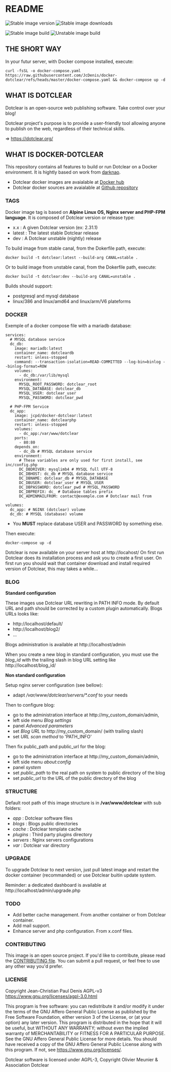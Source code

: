 # README

![Stable image version](https://img.shields.io/docker/v/jcpd/docker-dotclear)
![Stable image downloads](https://img.shields.io/docker/pulls/jcpd/docker-dotclear)

![Stable image build](https://github.com/JcDenis/docker-dotclear/actions/workflows/release_stable.yml/badge.svg) 
![Unstable image build](https://github.com/JcDenis/docker-dotclear/actions/workflows/release_unstable.yml/badge.svg) 

## THE SHORT WAY

In your futur server, with Docker compose installed, execute:

    curl -fsSL -o docker-compose.yaml https://raw.githubusercontent.com/JcDenis/docker-dotclear/refs/heads/master/docker-compose.yaml && docker-compose up -d

## WHAT IS DOTCLEAR

Dotclear is an open-source web publishing software.
Take control over your blog!

Dotclear project's purpose is to provide a user-friendly
tool allowing anyone to publish on the web, regardless of their technical skills.

=> https://dotclear.org/

## WHAT IS DOCKER-DOTCLEAR

This repository contains all features to build or run Dotclear on a Docker environment.
It is hightly based on work from [darknao](https://github.com/darknao/docker-dotclear).

* Dotclear docker images are avaialable at [Docker hub](https://hub.docker.com/r/jcpd/docker-dotclear)
* Dotclear docker sources are avaialable at [Github repository](https://github.com/JcDenis/docker-dotclear)

### TAGS

Docker image tag is based on __Alpine Linux OS, Nginx server and PHP-FPM language__. 
It is composed of Dotclear version or release type:

* x.x : A given Dotclear version (ex: 2.31.1)
* latest : The latest stable Dotclear release
* dev : A Dotclear unstable (nightly) release

To build image from stable canal, from the Dokerfile path, execute:

    docker build -t dotclear:latest --build-arg CANAL=stable .

Or to build image from unstable canal, from the Dokerfile path, execute:

    docker build -t dotclear:dev --build-arg CANAL=unstable .

Builds should support:

* postgresql and mysql database
* linux/386 and linux/amd64 and linux/arm/V6 plateforms

### DOCKER

Exemple of a docker compose file with a mariadb database:

    services:
      # MYSQL database service
      dc_db:
        image: mariadb:latest
        container_name: dotcleardb
        restart: unless-stopped
        command: --transaction-isolation=READ-COMMITTED --log-bin=binlog --binlog-format=ROW
        volumes:
          - dc_db:/var/lib/mysql
        environment:
          MYSQL_ROOT_PASSWORD: dotclear_root
          MYSQL_DATABASE: dotclear_db
          MYSQL_USER: dotclear_user
          MYSQL_PASSWORD: dotclear_pwd
    
      # PHP-FPM Service
      dc_app:
        image: jcpd/docker-dotclear:latest
        container_name: dotclearphp
        restart: unless-stopped
        volumes:
          - dc_app:/var/www/dotclear
        ports:
          - 80:80
        depends_on:
          - dc_db # MYSQL database service
        environment:
          # These variables are only used for first install, see inc/config.php
          DC_DBDRIVER: mysqlimb4 # MYSQL full UTF-8
          DC_DBHOST: dc_db # MYSQL database service
          DC_DBNAME: dotclear_db # MYSQL_DATABASE
          DC_DBUSER: dotclear_user # MYSQL_USER 
          DC_DBPASSWORD: dotclear_pwd # MYSQL_PASSWORD 
          DC_DBPREFIX: dc_ # Database tables prefix
          DC_ADMINMAILFROM: contact@exemple.com # Dotclear mail from
    
    volumes:
      dc_app: # NGINX (dotclear) volume
      dc_db: # MYSQL (database) volume

 * You __MUST__ replace database USER and PASSWORD by something else.

Then execute:

    docker-compose up -d

Dotclear is now available on your server host at http://locahost/
On first run Dotclear does its installation process and ask you to create a first user.
On first run you should wait that container download and install required version of Dotclear,
this may takes a while...

### BLOG

__Standard configuration__

These images use Dotclear URL rewriting in PATH INFO mode.
By default URL and path should be corrected by a custom plugin automatically.
Blogs URLs looks like:

 * http://localhost/default/
 * http://localhost/blog2/
 * ...

Blogs administration is available at http://localhost/admin

When you create a new blog in standard configuration,
you must use the _blog_id_ with the trailing slash in blog URL setting like http://localhost/blog_id/

__Non standard configuration__

Setup nginx server configuration (see bellow):
 * adapt _/var/www/dotclear/servers/*.conf_ to your needs
 
Then to configure blog:

 * go to the administration interface at http://my_custom_domain/admin,
 * left side menu _Blog settings_
 * panel _Advanced parameters_
 * set _Blog URL_ to http://my_custom_domain/ (with trailing slash)
 * set _URL scan method_ to 'PATH_INFO'

Then fix public_path and public_url for the blog:

 * go to the administration interface at http://my_custom_domain/admin,
 * left side menu _about:config_
 * panel _system_
 * set _public_path_ to the real path on system to public directory of the blog
 * set _public_url_ to the URL of the public directory of the blog

### STRUCTURE

Default root path of this image structure is in __/var/www/dotclear__ with sub folders:

 * _app_ : Dotclear software files
 * _blogs_ : Blogs public directories
 * _cache_ : Dotclear template cache
 * _plugins_ : Third party plugins directory
 * _servers_ : Nginx servers configurations
 * _var_ : Dotclear var directory

### UPGRADE

To upgrade Dotclear to next version, just pull latest image and restart the docker container (recommanded)
or use Dotclear buitin update system.

Reminder: a dedicated dashboard is available at http://localhost/admin/upgrade.php

### TODO

* Add better cache management. From another container or from Dotclear container.
* Add mail support.
* Enhance server and php configuration. From x.conf files.

### CONTRIBUTING

This image is an open source project. If you'd like to contribute, please read the [CONTRIBUTING file](/CONTRIBUTING.md).
You can submit a pull request, or feel free to use any other way you'd prefer.

### LICENSE

Copyright Jean-Christian Paul Denis
AGPL-v3 <https://www.gnu.org/licenses/agpl-3.0.html>

This program is free software: you can redistribute it and/or modify it under the terms of the GNU Affero General Public License as published by the Free Software Foundation, either version 3 of the License, or (at your option) any later version.
This program is distributed in the hope that it will be useful, but WITHOUT ANY WARRANTY; without even the implied warranty of MERCHANTABILITY or FITNESS FOR A PARTICULAR PURPOSE.  See the GNU Affero General Public License for more details.
You should have received a copy of the GNU Affero General Public License along with this program.  If not, see <https://www.gnu.org/licenses/>.

Dotclear software is licensed under AGPL-3, Copyright Olivier Meunier & Association Dotclear
